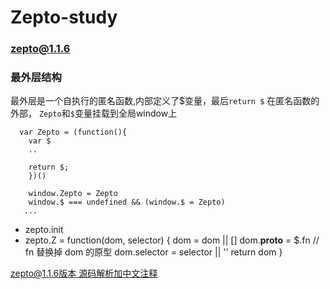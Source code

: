 # Zepto-study
### zepto@1.1.6


### 最外层结构 ###
  最外层是一个自执行的匿名函数,内部定义了$变量，最后`return $`
  在匿名函数的外部， `Zepto`和`$`变量挂载到全局window上
```
  var Zepto = (function(){
    var $
    ..

    return $;
    })()

    window.Zepto = Zepto
    window.$ === undefined && (window.$ = Zepto)
   ...
```




 - zepto.init
 -  zepto.Z = function(dom, selector) {
     dom = dom || []
     dom.__proto__ = $.fn            // fn 替换掉 dom 的原型
     dom.selector = selector || ''
     return dom
   }

[zepto@1.1.6版本 源码解析加中文注释](./zepto@1.1.6.js)
